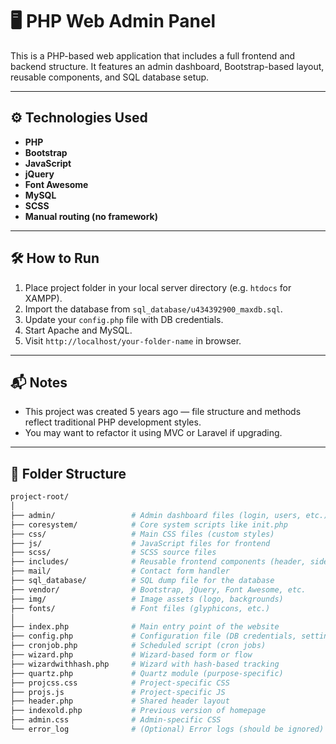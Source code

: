# 🖥️ PHP Web Admin Panel

This is a PHP-based web application that includes a full frontend and backend structure. It features an admin dashboard, Bootstrap-based layout, reusable components, and SQL database setup.

---

## ⚙️ Technologies Used

- **PHP**
- **Bootstrap**
- **JavaScript**
- **jQuery**
- **Font Awesome**
- **MySQL**
- **SCSS**
- **Manual routing (no framework)**

---

## 🛠️ How to Run

1. Place project folder in your local server directory (e.g. `htdocs` for XAMPP).
2. Import the database from `sql_database/u434392900_maxdb.sql`.
3. Update your `config.php` file with DB credentials.
4. Start Apache and MySQL.
5. Visit `http://localhost/your-folder-name` in browser.

---

## 📬 Notes

- This project was created 5 years ago — file structure and methods reflect traditional PHP development styles.
- You may want to refactor it using MVC or Laravel if upgrading.

---


## 📁 Folder Structure
```bash
project-root/
│
├── admin/                 # Admin dashboard files (login, users, etc.)
├── coresystem/            # Core system scripts like init.php
├── css/                   # Main CSS files (custom styles)
├── js/                    # JavaScript files for frontend
├── scss/                  # SCSS source files
├── includes/              # Reusable frontend components (header, sidebar, etc.)
├── mail/                  # Contact form handler
├── sql_database/          # SQL dump file for the database
├── vendor/                # Bootstrap, jQuery, Font Awesome, etc.
├── img/                   # Image assets (logo, backgrounds)
├── fonts/                 # Font files (glyphicons, etc.)
│
├── index.php              # Main entry point of the website
├── config.php             # Configuration file (DB credentials, settings)
├── cronjob.php            # Scheduled script (cron jobs)
├── wizard.php             # Wizard-based form or flow
├── wizardwithhash.php     # Wizard with hash-based tracking
├── quartz.php             # Quartz module (purpose-specific)
├── projcss.css            # Project-specific CSS
├── projs.js               # Project-specific JS
├── header.php             # Shared header layout
├── indexold.php           # Previous version of homepage
├── admin.css              # Admin-specific CSS
└── error_log              # (Optional) Error logs (should be ignored)

